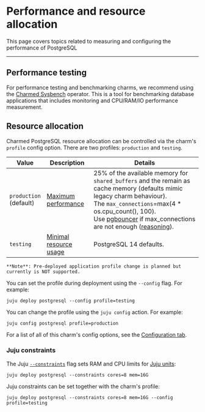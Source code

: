# Performance and resource allocation

This page covers topics related to measuring and configuring the performance of PostgreSQL

---

## Performance testing
For performance testing and benchmarking charms, we recommend using the [Charmed Sysbench](https://charmhub.io/sysbench) operator. This is a tool for benchmarking database applications that includes monitoring and CPU/RAM/IO performance measurement.

## Resource allocation
Charmed PostgreSQL resource allocation can be controlled via the charm's `profile` config option. There are two profiles: `production` and `testing`. 

|Value|Description|Details|
| --- | --- | ----- |
|`production`<br>(default)|[Maximum performance](https://github.com/canonical/postgresql-operator/blob/main/lib/charms/postgresql_k8s/v0/postgresql.py#L437-L446)| 25% of the available memory for `shared_buffers` and the remain as cache memory (defaults mimic legacy charm behaviour).<br/>The `max_connections`=max(4 * os.cpu_count(), 100).<br/> Use [pgbouncer](https://charmhub.io/pgbouncer?channel=1/stable) if max_connections are not enough ([reasoning](https://www.percona.com/blog/scaling-postgresql-with-pgbouncer-you-may-need-a-connection-pooler-sooner-than-you-expect/)).|
|`testing`|[Minimal resource usage](https://github.com/canonical/postgresql-operator/blob/main/lib/charms/postgresql_k8s/v0/postgresql.py#L437-L446)|  PostgreSQL 14 defaults. |

```{caution}
**Note**: Pre-deployed application profile change is planned but currently is NOT supported.
```

You can set the profile during deployment using the `--config` flag. For example:
```shell
juju deploy postgresql --config profile=testing
```
You can change the profile using the `juju config` action. For example:
```shell
juju config postgresql profile=production
```
For a list of all of this charm's config options, see the [Configuration tab](https://charmhub.io/postgresql/configure#profile).

### Juju constraints

The Juju [`--constraints`](https://juju.is/docs/juju/constraint) flag sets RAM and CPU limits for [Juju units](https://juju.is/docs/juju/unit):

```shell
juju deploy postgresql --constraints cores=8 mem=16G
```

Juju constraints can be set together with the charm's profile:

```shell
juju deploy postgresql --constraints cores=8 mem=16G --config profile=testing
```

